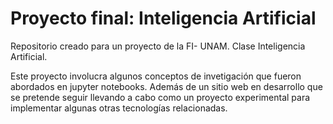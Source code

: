 # Proyecto final: Inteligencia Artificial
Repositorio creado para un proyecto de la FI- UNAM. Clase Inteligencia Artificial.

Este proyecto involucra algunos conceptos de invetigación que fueron abordados en jupyter notebooks.
Además de un sitio web en desarrollo que se pretende seguir llevando a cabo como un proyecto experimental
para implementar algunas otras tecnologías relacionadas.
